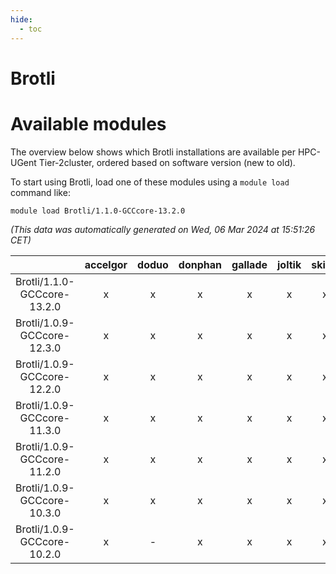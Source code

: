 ```yaml
---
hide:
  - toc
---
```


Brotli
======

# Available modules


The overview below shows which Brotli installations are available per HPC-UGent Tier-2cluster, ordered based on software version (new to old).

To start using Brotli, load one of these modules using a `module load` command like:

```shell
module load Brotli/1.1.0-GCCcore-13.2.0
```

*(This data was automatically generated on Wed, 06 Mar 2024 at 15:51:26 CET)*  

| |accelgor|doduo|donphan|gallade|joltik|skitty|
| :---: | :---: | :---: | :---: | :---: | :---: | :---: |
|Brotli/1.1.0-GCCcore-13.2.0|x|x|x|x|x|x|
|Brotli/1.0.9-GCCcore-12.3.0|x|x|x|x|x|x|
|Brotli/1.0.9-GCCcore-12.2.0|x|x|x|x|x|x|
|Brotli/1.0.9-GCCcore-11.3.0|x|x|x|x|x|x|
|Brotli/1.0.9-GCCcore-11.2.0|x|x|x|x|x|x|
|Brotli/1.0.9-GCCcore-10.3.0|x|x|x|x|x|x|
|Brotli/1.0.9-GCCcore-10.2.0|x|-|x|x|x|x|
